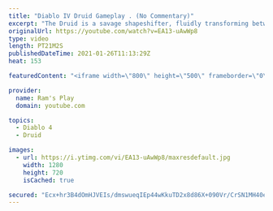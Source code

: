 ```yaml
---
title: "Diablo IV Druid Gameplay . (No Commentary)"
excerpt: "The Druid is a savage shapeshifter, fluidly transforming between the forms of a towering bear or a vicious werewolf to fight alongside the creatures of the wild."
originalUrl: https://youtube.com/watch?v=EA13-uAwWp8
type: video
length: PT21M2S
publishedDateTime: 2021-01-26T11:13:29Z
heat: 153

featuredContent: "<iframe width=\"800\" height=\"500\" frameborder=\"0\" src=\"https://www.youtube.com/embed/EA13-uAwWp8\" allow=\"accelerometer; autoplay; encrypted-media; gyroscope; picture-in-picture\" allowfullscreen></iframe>"

provider:
  name: Ram's Play
  domain: youtube.com

topics:
  - Diablo 4
  - Druid

images:
  - url: https://i.ytimg.com/vi/EA13-uAwWp8/maxresdefault.jpg
    width: 1280
    height: 720
    isCached: true

secured: "Ecx+hr3B4dOmHJVEIs/dmswueqIEp44wKkuTD2x8d86X+090Vr/CrSN1MH40eWV7+w1x2l4gG5IJ+zV4U8kjcG/VBWPeOD2mRL82+/M0kZs6g2Hy/HTdcBuUwBOtfPUiFTWayo/5R2Y6hb/LQFSMKfLJgF+ZwBZiPDQ4EGDSoomppmDjbkfCN8DC/wBIQqRa5RWMG3TzEHLgwv5P8fx3nzDnf9E4Q4rAb39CsIInuDsnx499rTBNLLaqs645t00ri/sBsNGXOTgY023w+dvo09VmezkJtP1Z2fCmIx9TMuM0d/lem+tBMGtn7oZqH3jV4wWZiSn2cqEp+iD8I0iDuwfRF6+OQXRj5Go8ITq5o5fOV1SE4bfzqsFaPq6ZJvh8g4Hj0L3bxKzlxbZ8OHZVYsm8kOGvRv/3s1d8qvZbOt3zw4DzpTffv9vyAywg0fZ1;baF0NQEcRV5zmWLJcEUWEg=="
---
```


